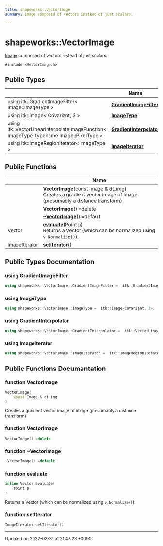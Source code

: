 ```yaml
---
title: shapeworks::VectorImage
summary: Image composed of vectors instead of just scalars. 

---
```


# shapeworks::VectorImage



[Image](../Classes/classshapeworks_1_1Image.md) composed of vectors instead of just scalars. 


`#include <VectorImage.h>`

## Public Types

|                | Name           |
| -------------- | -------------- |
| using itk::GradientImageFilter< Image::ImageType > | **[GradientImageFilter](../Classes/classshapeworks_1_1VectorImage.md#using-gradientimagefilter)**  |
| using itk::Image< Covariant, 3 > | **[ImageType](../Classes/classshapeworks_1_1VectorImage.md#using-imagetype)**  |
| using itk::VectorLinearInterpolateImageFunction< ImageType, typename Image::PixelType > | **[GradientInterpolator](../Classes/classshapeworks_1_1VectorImage.md#using-gradientinterpolator)**  |
| using itk::ImageRegionIterator< ImageType > | **[ImageIterator](../Classes/classshapeworks_1_1VectorImage.md#using-imageiterator)**  |

## Public Functions

|                | Name           |
| -------------- | -------------- |
| | **[VectorImage](../Classes/classshapeworks_1_1VectorImage.md#function-vectorimage)**(const [Image](../Classes/classshapeworks_1_1Image.md) & dt_img)<br>Creates a gradient vector image of image (presumably a distance transform)  |
| | **[VectorImage](../Classes/classshapeworks_1_1VectorImage.md#function-vectorimage)**() =delete |
| | **[~VectorImage](../Classes/classshapeworks_1_1VectorImage.md#function-~vectorimage)**() =default |
| Vector | **[evaluate](../Classes/classshapeworks_1_1VectorImage.md#function-evaluate)**(Point p)<br>Returns a Vector (which can be normalized using `v.Normalize()`).  |
| ImageIterator | **[setIterator](../Classes/classshapeworks_1_1VectorImage.md#function-setiterator)**() |

## Public Types Documentation

### using GradientImageFilter

```cpp
using shapeworks::VectorImage::GradientImageFilter =  itk::GradientImageFilter<Image::ImageType>;
```


### using ImageType

```cpp
using shapeworks::VectorImage::ImageType =  itk::Image<Covariant, 3>;
```


### using GradientInterpolator

```cpp
using shapeworks::VectorImage::GradientInterpolator =  itk::VectorLinearInterpolateImageFunction< ImageType, typename Image::PixelType>;
```


### using ImageIterator

```cpp
using shapeworks::VectorImage::ImageIterator =  itk::ImageRegionIterator<ImageType>;
```


## Public Functions Documentation

### function VectorImage

```cpp
VectorImage(
    const Image & dt_img
)
```

Creates a gradient vector image of image (presumably a distance transform) 

### function VectorImage

```cpp
VectorImage() =delete
```


### function ~VectorImage

```cpp
~VectorImage() =default
```


### function evaluate

```cpp
inline Vector evaluate(
    Point p
)
```

Returns a Vector (which can be normalized using `v.Normalize()`). 

### function setIterator

```cpp
ImageIterator setIterator()
```


-------------------------------

Updated on 2022-03-31 at 21:47:23 +0000